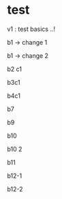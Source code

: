 # test

v1 :  test basics ..!

b1 -> change 1

b1 -> change 2


b2 c1

b3c1

b4c1

b7

b9

b10

b10 2

b11

b12-1

b12-2